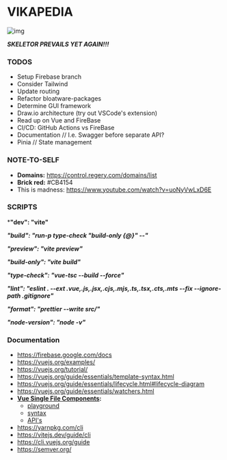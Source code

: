 # VIKAPEDIA

![img](https://media.tenor.com/AOhlRdeaSfgAAAAC/heman-smile.gif)

**_SKELETOR PREVAILS YET AGAIN!!!_**

### TODOS

-   Setup Firebase branch
-   Consider Tailwind
-   Update routing
-   Refactor bloatware-packages
-   Determine GUI framework
-   Draw.io architecture (try out VSCode's extension)
-   Read up on Vue and FireBase
-   CI/CD: GitHub Actions vs FireBase
-   Documentation // I.e. Swagger before separate API?
-   Pinia // State management



### NOTE-TO-SELF

-   **Domains:** https://control.regery.com/domains/list
-   **Brick red:** #CB4154
-   This is madness: https://www.youtube.com/watch?v=uoNyVwLxD6E



### SCRIPTS

***"dev": "vite"**										

***"build": "run-p type-check \"build-only {@}\" --"***					

***"preview": "vite preview"***

***"build-only": "vite build"***

***"type-check": "vue-tsc --build --force"***

***"lint": "eslint . --ext .vue,.js,.jsx,.cjs,.mjs,.ts,.tsx,.cts,.mts --fix --ignore-path .gitignore"***

***"format": "prettier --write src/"***

***"node-version": "node -v"***



### Documentation

- https://firebase.google.com/docs
- https://vuejs.org/examples/
- https://vuejs.org/tutorial/
- https://vuejs.org/guide/essentials/template-syntax.html
- https://vuejs.org/guide/essentials/lifecycle.html#lifecycle-diagram
- https://vuejs.org/guide/essentials/watchers.html
- **[Vue Single File Components](https://vuejs.org/guide/scaling-up/sfc):**
  -   [playground](https://play.vuejs.org/#eNp9kUFLwzAUx7/KM5cqzBXZbXQDlYF6UFHBSy6je+sy0yQkL3NQ+t19SdncYezW9//9X/pL24l758a7iGIqqlB75QgCUnRzaVTrrCfowOMaelh720LB1UIaaWprAkEbGpglfl08odYWvq3Xq6viRpqqHI7jg3ggbJ1eEvIEUG3u5l2Xl/u+KnnKqTIuEuxuW7tCPZOCuRRQMqzKk30xEhT49WvVjLfBGjbv0r4UtW2d0ujfHCnWk2IKmSS2ZLvfl5yRjzg65PUG658z+TbsUybFu8eAfodSHBktfYM04MXnK+75+QjZPmpuX4AfGKyOyXGoPUSzYu2TXrZ9zt9fmeYrLPaEJhwulURTs899KfifPF64+r/uZDzJe9L0ov8DExSnNA==)
  -   [syntax](https://vuejs.org/api/sfc-spec)
  -   [API's](https://vuejs.org/api/application.html)
- https://yarnpkg.com/cli
- https://vitejs.dev/guide/cli
- https://cli.vuejs.org/guide
- https://semver.org/
